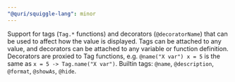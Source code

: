 ```yaml
---
"@quri/squiggle-lang": minor
---
```


Support for tags (`Tag.*` functions) and decorators (`@decoratorName`) that can be used to affect how the value is displayed.
Tags can be attached to any value, and decorators can be attached to any variable or function definition.
Decorators are proxied to Tag functions, e.g. `@name("X var") x = 5` is the same as `x = 5 -> Tag.name("X var")`.
Builtin tags: `@name`, `@description`, `@format`, `@showAs`, `@hide`.
